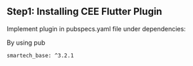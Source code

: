 ## Step1: Installing CEE Flutter Plugin

Implement plugin in pubspecs.yaml file under dependencies:

By using pub
```
smartech_base: ^3.2.1
```